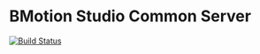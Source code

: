 # BMotion Studio Common Server

[![Build Status](https://travis-ci.org/ladenberger/bmotion.svg?branch=develop)](https://travis-ci.org/ladenberger/bmotion)
